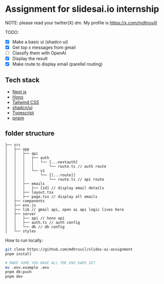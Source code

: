 # Assignment for slidesai.io internship

NOTE: please read your twitter(X) dm. My profile is https://x.com/mdhruvill 


TODO:

- [x] Make a basic ui (shadcn ui)
- [x] Get top x messages from gmail
- [ ] Classify them with OpenAI
- [x] Display the result
- [x] Make route to display email (parellel routing)

## Tech stack
- [Next.js](https://nextjs.org/)
- [Hono](https://hono.dev/)
- [Tailwind CSS](https://tailwindcss.com/)
- [shadcn/ui](https://github.com/shadcn/ui)
- [Typescript](https://www.typescriptlang.org/)
- [pnpm](https://pnpm.io/)


## folder structure
```
├── src
│   ├── app
│   │   ├── api
│   │   │   ├── auth
│   │   │   │   └── [...nextauth]
│   │   │   │       └── route.ts // auth route
│   │   │   └── v1
│   │   │       └── [[...route]]
│   │   │           └── route.ts // api route
│   │   ├── emails
│   │   │   ├── [id] // display email details
│   │   ├── layout.tsx
│   │   ├── page.tsx // display all emails
│   ├── components
│   ├── env.js
│   ├── lib // gmail api, open ai api logic lives here
│   ├── server
│   │   ├── api // hono api
│   │   ├── auth.ts // auth config
│   │   └── db // db config
│   └── styles
```

How to run locally:

```bash
git clone https://github.com/mdhruvil/slides-ai-assignment
pnpm install

# MAKE SURE YOU HAVE ALL THE ENV VARS SET
mv .env.example .env
pnpm db:push
pnpm dev
```